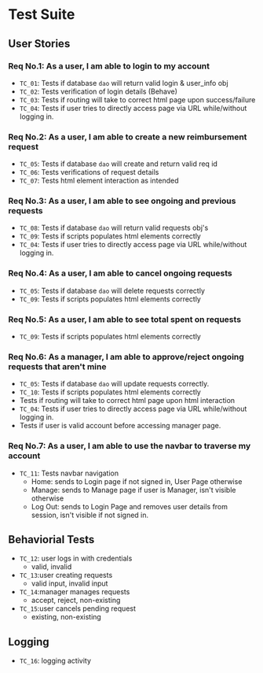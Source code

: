 # **Test Suite**

## **User Stories**

### Req No.1: As a user, I am able to login to my account

- `TC_01`: Tests if database `dao` will return valid login & user_info obj
- `TC_02`: Tests verification of login details (Behave)
- `TC_03`: Tests if routing will take to correct html page upon success/failure
- `TC_04`: Tests if user tries to directly access page via URL while/without logging in.

### Req No.2: As a user, I am able to create a new reimbursement request

- `TC_05`: Tests if database `dao` will create and return valid req id
- `TC_06`: Tests verifications of request details
- `TC_07`: Tests html element interaction as intended
  
### Req No.3: As a user, I am able to see ongoing and previous requests

- `TC_08`: Tests if database `dao` will return valid requests obj's
- `TC_09`: Tests if scripts populates html elements correctly
- `TC_04`: Tests if user tries to directly access page via URL while/without logging in.

### Req No.4: As a user, I am able to cancel ongoing requests

- `TC_05`: Tests if database `dao` will delete requests correctly
- `TC_09`: Tests if scripts populates html elements correctly

### Req No.5: As a user, I am able to see total spent on requests

- `TC_09`: Tests if scripts populates html elements correctly

### Req No.6: As a manager, I am able to approve/reject ongoing requests that aren't mine

- `TC_05`: Tests if database `dao` will update requests correctly.
- `TC_10`: Tests if scripts populates html elements correctly
- Tests if routing will take to correct html page upon html interaction
- `TC_04`: Tests if user tries to directly access page via URL while/without logging in.
- Tests if user is valid account before accessing manager page.

### Req No.7: As a user, I am able to use the navbar to traverse my account

- `TC_11`: Tests navbar navigation
  - Home: sends to Login page if not signed in, User Page otherwise
  - Manage: sends to Manage page if user is Manager, isn't visible otherwise
  - Log Out: sends to Login Page and removes user details from session, isn't visible if not signed in.

## **Behaviorial Tests**

- `TC_12`: user logs in with credentials
  - valid, invalid
- `TC_13`:user creating requests
  - valid input, invalid input
- `TC_14`:manager manages requests
  - accept, reject, non-existing
- `TC_15`:user cancels pending request
  - existing, non-existing

## **Logging**

- `TC_16`: logging activity
